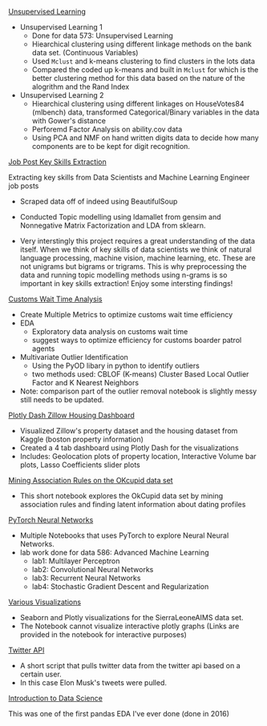 

[Unsupervised Learning](https://github.com/chiwang03/Various-Data-Science-Projects/tree/master/Unsupervised%20Learning)

- Unsupervised Learning 1 
  - Done for data 573: Unsupervised Learning 
  - Hiearchical clustering using different linkage methods on the bank data set. (Continuous Variables) 
  - Used `Mclust` and k-means clustering to find clusters in the lots data
  - Compared the coded up k-means and built in `Mclust` for which is the better clustering method for this data based on the nature of the alogrithm and the Rand Index
- Unsupervised Learning 2
  - Hiearchical clustering using different linkages on HouseVotes84 (mlbench) data, transformed Categorical/Binary variables in the data with Gower's distance
  - Perforemd Factor Analysis on ability.cov data 
  - Using PCA and NMF on hand written digits data to decide how many components are to be kept for digit recognition. 
  
[Job Post Key Skills Extraction](https://github.com/ChiWang03/Various-Data-Science-Projects/tree/master/Job%20Post%20Key%20Skills%20Extraction)

Extracting key skills from Data Scientists and Machine Learning Engineer job posts

- Scraped data off of indeed using BeautifulSoup

- Conducted Topic modelling using ldamallet from gensim and Nonnegative Matrix Factorization and LDA from sklearn.

- Very interstingly this project requires a great understanding of the data itself. When we think of key skills of data scientists we think of natural language processing, machine vision, machine learning, etc. These are not unigrams but bigrams or trigrams. This is why preprocessing the data and running topic modelling methods using n-grams is so important in key skills extraction! Enjoy some intersting findings!

[Customs Wait Time Analysis](https://github.com/ChiWang03/Various-Data-Science-Projects/tree/master/Customs%20Wait%20Time%20Analysis)

* Create Multiple Metrics to optimize customs wait time efficiency
* EDA
  * Exploratory data analysis on customs wait time
  * suggest ways to optimize efficiency for customs boarder patrol agents
* Multivariate Outlier Identification
  * Using the PyOD libary in python to identify outliers
  * two methods used: CBLOF (K-means) Cluster Based Local Outlier Factor and K Nearest Neighbors
* Note: comparison part of the outlier removal notebook is slightly messy still needs to be updated.

[Plotly Dash Zillow Housing Dashboard](https://github.com/chiwang03/Various-Data-Science-Projects/tree/master/Plotly%20Dash%20Zillow%20Housing%20Dashboard)

- Visualized Zillow's property dataset and the housing dataset from Kaggle (boston property information)
- Created a 4 tab dashboard using Plotly Dash for the visualizations
- Includes: Geolocation plots of property location, Interactive Volume bar plots, Lasso Coefficients slider plots

[Mining Association Rules on the OKcupid data set](https://github.com/chiwang03/Various-Data-Science-Projects/tree/master/Association%20Rules)

- This short notebook explores the OkCupid data set by mining association rules and finding latent information about dating profiles

[PyTorch Neural Networks](https://github.com/chiwang03/Various-Data-Science-Projects/tree/master/Pytorch%20Neural%20Networks)

- Multiple Notebooks that uses PyTorch to explore Neural Neural Networks. 
- lab work done for data 586: Advanced Machine Learning
  - lab1: Multilayer Perceptron
  - lab2: Convolutional Neural Networks
  - lab3: Recurrent Neural Networks
  - lab4: Stochastic Gradient Descent and Regularization
 
 [Various Visualizations](https://github.com/chiwang03/Various-Data-Science-Projects/tree/master/Various%20Visualizations)

- Seaborn and Plotly visualizations for the SierraLeoneAIMS data set. 
- The Notebook cannot visualize interactive plotly graphs (Links are provided in the notebook for interactive purposes)

[Twitter API](https://github.com/chiwang03/Various-Data-Science-Projects/tree/master/Twitter%20API)

- A short script that pulls twitter data from the twitter api based on a certain user.
- In this case Elon Musk's tweets were pulled. 

[Introduction to Data Science]()

This was one of the first pandas EDA I've ever done (done in 2016)

